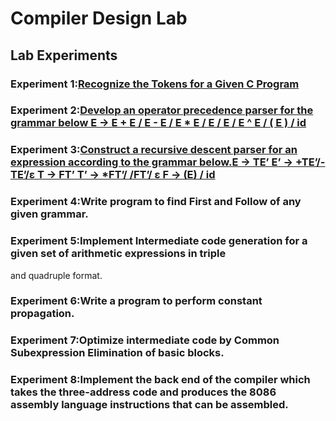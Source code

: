 # Compiler Design Lab

## Lab Experiments

### Experiment 1:[Recognize the Tokens for a Given C Program](https://github.com/Ashil10/Compiler_Design/tree/main/lab_1)

### Experiment 2:[Develop an operator precedence parser for the grammar below E → E + E / E - E / E * E / E / E / E ^ E / ( E ) / id](https://github.com/Ashil10/Compiler_Design/tree/main/lab_2)

### Experiment 3:[Construct a recursive descent parser for an expression according to the grammar below.E → TE’ E’ → +TE’/- TE’/ε T → FT’ T’ → *FT’/ /FT’/ ε F → (E) / id](https://github.com/Ashil10/Compiler_Design/tree/main/lab_3)

### Experiment 4:Write program to find First and Follow of any given grammar.

### Experiment 5:Implement Intermediate code generation for a given set of arithmetic expressions in triple
and quadruple format.

### Experiment 6:Write a program to perform constant propagation.

### Experiment 7:Optimize intermediate code by Common Subexpression Elimination of basic blocks.

### Experiment 8:Implement the back end of the compiler which takes the three-address code and produces the 8086 assembly language instructions that can be assembled.


